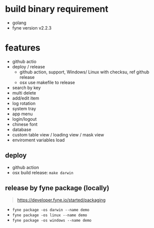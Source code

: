 # build binary requirement
- golang
- fyne version v2.2.3

# features
- github actio
- deploy / release 
    - github action, support, Windows/ Linux with checksu, ref github release
    - osx use makefile to release
- search by key
- multi delete
- add/edit item
- log rotation
- system tray
- app menu
- login/logout
- chinese font
- database
- custom table view / loading view / mask view
- enviroment variables load

## deploy
- github action
- osx build release: `make darwin`

## release by fyne package (locally)
> https://developer.fyne.io/started/packaging

- `fyne package -os darwin --name demo`
- `fyne package -os linux --name demo`
- `fyne package -os windows --name demo`
